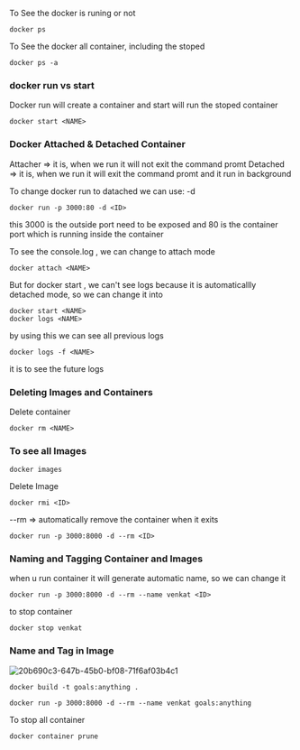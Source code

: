 To See the docker is runing or not
```
docker ps
```
To See the docker all container, including the stoped
```
docker ps -a
```

### docker run vs start
Docker run will create a container and start will run the stoped container
```
docker start <NAME>
```
### Docker Attached & Detached Container
Attacher => it is, when we run it will not exit the command promt
Detached => it is, when we run it will exit the command promt and it run in background

To change docker run to datached we can use: -d
```
docker run -p 3000:80 -d <ID>
```
this 3000 is the outside port need to be exposed and 80 is the container port which is running inside the container

To see the console.log , we can change to attach mode
```
docker attach <NAME>
```
But for docker start , we can't see logs because it is automaticallly detached mode, so we can change it into
```
docker start <NAME>
docker logs <NAME>
``` 
by using this we can see all previous logs
```
docker logs -f <NAME>
``` 
it is to see the future logs

### Deleting Images and Containers
Delete container
```
docker rm <NAME>
```
### To see all Images
```
docker images
```
Delete Image
```
docker rmi <ID>
```
--rm => automatically remove the container when it exits
```
docker run -p 3000:8000 -d --rm <ID>
```
### Naming and Tagging Container and Images
when u run container it will generate automatic name, so we can change it
```
docker run -p 3000:8000 -d --rm --name venkat <ID>
```
to stop container
```
docker stop venkat
```
### Name and Tag in Image

![20b690c3-647b-45b0-bf08-71f6af03b4c1](https://user-images.githubusercontent.com/74946135/179891771-48fce328-019e-400e-ae22-4378eec80ee5.jpg)

```
docker build -t goals:anything .
```
```
docker run -p 3000:8000 -d --rm --name venkat goals:anything
```

To stop all container
```
docker container prune
```
